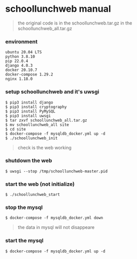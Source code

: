 # schoollunchweb manual

> the original code is in the schoollunchweb.tar.gz in the schoollunchweb_all.tar.gz

### environment
`ubuntu 20.04 LTS`<br>
`python 3.8.10`<br>
`pip 22.0.4`<br>
`django 4.0.3`<br>
`docker 20.10.7`<br>
`docker-compose 1.29.2`<br>
`nginx 1.18.0`<br>

### setup schoollunchweb and it's uwsgi
`$ pip3 install django`<br>
`$ pip3 install cryptography`<br>
`$ pip3 install PyMySQL`<br>
`$ pip3 install uwsgi`<br>
`$ tar zxvf schoollunchweb_all.tar.gz`<br>
`$ mv schoollunchweb_all site`<br>
`$ cd site`<br>
`$ docker-compose -f mysqldb_docker.yml up -d`<br>
`$ ./schoollunchweb_init`<br>
> check is the web working

### shutdown the web
`$ uwsgi --stop /tmp/schoollunchweb-master.pid`<br>

### start the web (not initialize)
`$ ./schoollunchweb_start`

### stop the mysql
`$ docker-compose -f mysqldb_docker.yml down`<br>
> the data in mysql will not disappeare

### start the mysql
`$ docker-compose -f mysqldb_docker.yml up -d`<br>
